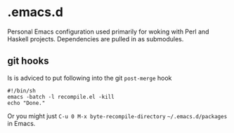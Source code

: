 # .emacs.d
Personal Emacs configuration used primarily for woking with Perl and Haskell projects. Dependencies are pulled in as submodules.

## git hooks
Is is adviced to put following into the git `post-merge` hook

    #!/bin/sh
    emacs -batch -l recompile.el -kill
    echo "Done."

Or you might just `C-u 0 M-x byte-recompile-directory` `~/.emacs.d/packages` in Emacs.
